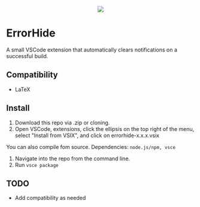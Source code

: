 <center><img src=./media/errorhide.gif /></center>

# ErrorHide
A small VSCode extension that automatically clears notifications on a successful build.

## Compatibility
* LaTeX

## Install
1. Download this repo via .zip or cloning.
2. Open VSCode, extensions, click the ellipsis on the top right of the menu, select "Install from VSIX", and click on errorhide-x.x.x.vsix

You can also compile fom source. Dependencies: `node.js/npm, vsce`
1. Navigate into the repo from the command line.
2. Run `vsce package`

## TODO
* Add compatibility as needed

